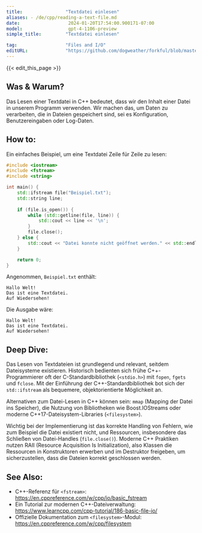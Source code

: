 ```yaml
---
title:                "Textdatei einlesen"
aliases: - /de/cpp/reading-a-text-file.md
date:                  2024-01-20T17:54:00.900171-07:00
model:                 gpt-4-1106-preview
simple_title:         "Textdatei einlesen"

tag:                  "Files and I/O"
editURL:              "https://github.com/dogweather/forkful/blob/master/content/de/cpp/reading-a-text-file.md"
---
```


{{< edit_this_page >}}

## Was & Warum?
Das Lesen einer Textdatei in C++ bedeutet, dass wir den Inhalt einer Datei in unserem Programm verwenden. Wir machen das, um Daten zu verarbeiten, die in Dateien gespeichert sind, sei es Konfiguration, Benutzereingaben oder Log-Daten.

## How to:
Ein einfaches Beispiel, um eine Textdatei Zeile für Zeile zu lesen:

```C++
#include <iostream>
#include <fstream>
#include <string>

int main() {
    std::ifstream file("Beispiel.txt");
    std::string line;
    
    if (file.is_open()) {
        while (std::getline(file, line)) {
            std::cout << line << '\n';
        }
        file.close();
    } else {
        std::cout << "Datei konnte nicht geöffnet werden." << std::endl;
    }

    return 0;
}
```

Angenommen, `Beispiel.txt` enthält:

```
Hallo Welt!
Das ist eine Textdatei.
Auf Wiedersehen!
```

Die Ausgabe wäre:

```
Hallo Welt!
Das ist eine Textdatei.
Auf Wiedersehen!
```

## Deep Dive:
Das Lesen von Textdateien ist grundlegend und relevant, seitdem Dateisysteme existieren. Historisch bedienten sich frühe C++-Programmierer oft der C-Standardbibliothek (`<stdio.h>`) mit `fopen`, `fgets` und `fclose`. Mit der Einführung der C++-Standardbibliothek bot sich der `std::ifstream` als bequemere, objektorientierte Möglichkeit an.

Alternativen zum Datei-Lesen in C++ können sein: `mmap` (Mapping der Datei ins Speicher), die Nutzung von Bibliotheken wie Boost.IOStreams oder moderne C++17-Dateisystem-Libraries (`<filesystem>`).

Wichtig bei der Implementierung ist das korrekte Handling von Fehlern, wie zum Beispiel die Datei existiert nicht, und Ressourcen, insbesondere das Schließen von Datei-Handles (`file.close()`). Moderne C++ Praktiken nutzen RAII (Resource Acquisition Is Initialization), also Klassen die Ressourcen in Konstruktoren erwerben und im Destruktor freigeben, um sicherzustellen, dass die Dateien korrekt geschlossen werden.

## See Also:
- C++-Referenz für `<fstream>`: https://en.cppreference.com/w/cpp/io/basic_fstream
- Ein Tutorial zur modernen C++-Dateiverwaltung: https://www.learncpp.com/cpp-tutorial/186-basic-file-io/
- Offizielle Dokumentation zum `<filesystem>`-Modul: https://en.cppreference.com/w/cpp/filesystem
